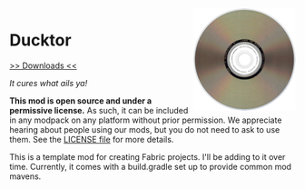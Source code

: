 <img src="icon.png" align="right" width="180px"/>

# Ducktor


[>> Downloads <<](https://github.com/LemmaEOF/Ducktor/releases)

*It cures what ails ya!*

**This mod is open source and under a permissive license.** As such, it can be included in any modpack on any platform without prior permission. We appreciate hearing about people using our mods, but you do not need to ask to use them. See the [LICENSE file](LICENSE) for more details.

This is a template mod for creating Fabric projects. I'll be adding to it over time. Currently, it comes with a build.gradle set up to provide common mod mavens.
